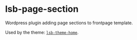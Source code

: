 # lsb-page-section
Wordpress plugin adding page sections to frontpage template.

Used by the theme: [`lsb-theme-home`](https://github.com/lesersokerbok/lsb-theme-home.git).
